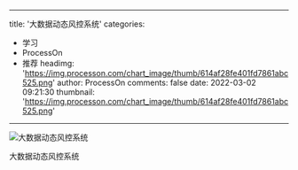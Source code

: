 
---
title: '大数据动态风控系统'
categories: 
 - 学习
 - ProcessOn
 - 推荐
headimg: 'https://img.processon.com/chart_image/thumb/614af28fe401fd7861abc525.png'
author: ProcessOn
comments: false
date: 2022-03-02 09:21:30
thumbnail: 'https://img.processon.com/chart_image/thumb/614af28fe401fd7861abc525.png'
---

<div>   
<img class="thumb" alt="大数据动态风控系统" src="https://img.processon.com/chart_image/thumb/614af28fe401fd7861abc525.png" referrerpolicy="no-referrer">
<p>大数据动态风控系统</p>  
</div>
            